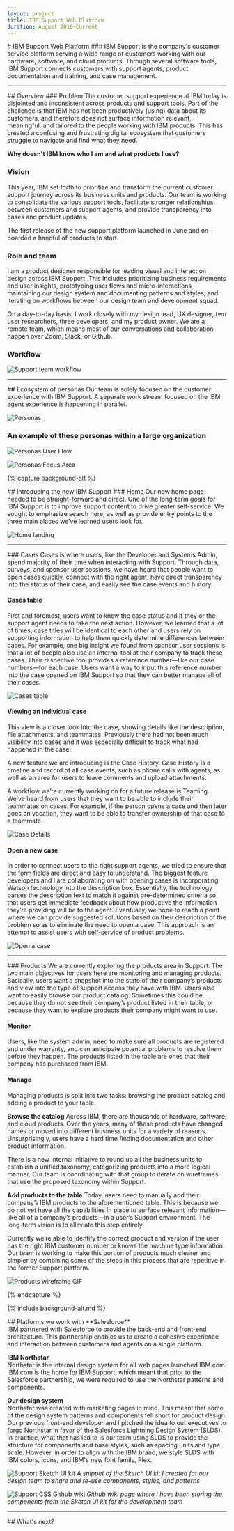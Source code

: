 ```yaml
---
layout: project
title: IBM Support Web Platform
duration: August 2016—Current
---
```

<div class="o-wrap" markdown="1">
# IBM Support Web Platform
### IBM Support is the company's customer service platform serving a wide range of customers working with our hardware, software, and cloud products. Through several software tools, IBM Support connects customers with support agents, product documentation and training, and case management.
<hr>
## Overview
### Problem
The customer support experience at IBM today is disjointed and inconsistent across products and support tools. Part of the challenge is that IBM has not been productively (using) data about its customers, and therefore does not surface information relevant, meaningful, and tailored to the people working with IBM products. This has created a confusing and frustrating digital ecosystem that customers struggle to navigate and find what they need.

**Why doesn't IBM know who I am and what products I use?**

### Vision
This year, IBM set forth to prioritize and transform the current customer support journey across its business units and products. Our team is working to consolidate the various support tools, facilitate stronger relationships between customers and support agents, and provide transparency into cases and product updates.

The first release of the new support platform launched in June and on-boarded a handful of products to start.

### Role and team
I am a product designer responsible for leading visual and interaction design across IBM Support. This includes prioritizing business requirements and user insights, prototyping user flows and micro-interactions, maintaining our design system and documenting patterns and styles, and iterating on workflows between our design team and development squad.

On a day-to-day basis, I work closely with my design lead, UX designer, two user researchers, three developers, and my product owner. We are a remote team, which means most of our conversations and collaboration happen over Zoom, Slack, or Github.

### Workflow
![Support team workflow](../../images/support-team-workflow.png)

<hr>
## Ecosystem of personas
Our team is solely focused on the customer experience with IBM Support. A separate work stream focused on the IBM agent experience is happening in parallel.

![Personas](../../images/personas.png)

### An example of these personas within a large organization
![Personas User Flow](../../images/personas-user-flow.png)

![Personas Focus Area](../../images/personas-focus-area.gif)
</div>

{% capture background-alt %}

<div class="o-wrap" markdown="1">
## Introducing the new IBM Support
### Home
Our new home page needed to be straight-forward and direct. One of the long-term goals for IBM Support is to improve support content to drive greater self-service. We sought to emphasize search here, as well as provide entry points to the three main places we’ve learned users look for.

![Home landing](../../images/home-expanded.png)
<hr>
### Cases
Cases is where users, like the Developer and Systems Admin, spend majority of their time when interacting with Support. Through data, surveys, and sponsor user sessions, we have heard that people want to open cases quickly, connect with the right agent, have direct transparency into the status of their case, and easily see the case events and history.

#### Cases table
First and foremost, users want to know the case status and if they or the support agent needs to take the next action. However, we learned that a lot of times, case titles will be identical to each other and users rely on supporting information to help them quickly determine differences between cases. For example, one big insight we found from sponsor user sessions is that a lot of people also use an internal tool at their company to track these cases. Their respective tool provides a reference number—like our case numbers—for each case. Users want a way to input this reference number into the case opened on IBM Support so that they can better manage all of their cases.

![Cases table](../../images/cases-table.gif)

#### Viewing an individual case
This view is a closer look into the case, showing details like the description, file attachments, and teammates. Previously there had not been much visibility into cases and it was especially difficult to track what had happened in the case.

A new feature we are introducing is the Case History. Case History is a timeline and record of all case events, such as phone calls with agents, as well as an area for users to leave comments and upload attachments.

A workflow we’re currently working on for a future release is Teaming. We’ve heard from users that they want to be able to include their teammates on cases. For example, if the person opens a case and then later goes on vacation, they want to be able to transfer ownership of that case to a teammate.

![Case Details](../../images/cases-case-details.png)

#### Open a new case
In order to connect users to the right support agents, we tried to ensure that the form fields are direct and easy to understand. The biggest feature developers and I are collaborating on with opening cases is incorporating Watson technology into the description box. Essentially, the technology parses the description text to match it against pre-determined criteria so that users get immediate feedback about how productive the information they’re providing will be to the agent. Eventually, we hope to reach a point where we can provide suggested solutions based on their description of the problem so as to eliminate the need to open a case. This approach is an attempt to assist users with self-service of product problems.

![Open a case](../../images/cases-open-blank.png)
<hr>
### Products
We are currently exploring the products area in Support. The two main objectives for users here are monitoring and managing products. Basically, users want a snapshot into the state of their company’s products and view into the type of support access they have with IBM. Users also want to easily browse our product catalog. Sometimes this could be because they do not see their company’s product listed in their table, or because they want to explore products their company might want to use.

#### Monitor
Users, like the system admin, need to make sure all products are registered and under warranty, and can anticipate potential problems to resolve them before they happen. The products listed in the table are ones that their company has purchased from IBM.

#### Manage
Managing products is split into two tasks: browsing the product catalog and adding a product to your table.

**Browse the catalog**
Across IBM, there are thousands of hardware, software, and cloud products. Over the years, many of these products have changed names or moved into different business units for a variety of reasons. Unsurprisingly, users have a hard time finding documentation and other product information.

There is a new internal initiative to round up all the business units to establish a unified taxonomy, categorizing products into a more logical manner. Our team is coordinating with that group to iterate on wireframes that use the proposed taxonomy within Support.

**Add products to the table**
Today, users need to manually add their company’s IBM products to the aforementioned table. This is because we do not yet have all the capabilities in place to surface relevant information—like all of a company’s products—in a user’s Support environment. The long-term vision is to alleviate this step entirely.

Currently we’re able to identify the correct product and version if the user has the right IBM customer number or knows the machine type information. Our team is working to make this portion of products much clearer and simpler by combining some of the steps in this process that are repetitive in the former Support platform.

![Products wireframe GIF](../../images/support-products.gif)
</div>

{% endcapture %}

{% include background-alt.md %}

<div class="o-wrap" markdown="1">
## Platforms we work with
**Salesforce**
<br>
IBM partnered with Salesforce to provide the back-end and front-end architecture. This partnership enables us to create a cohesive experience and interaction between customers and agents on a single platform.

**IBM Northstar**
<br>
Northstar is the internal design system for all web pages launched IBM.com. IBM.com is the home for IBM Support, which meant that prior to the Salesforce partnership, we were required to use the Northstar patterns and components.

**Our design system**
<br>
Northstar was created with marketing pages in mind. This meant that some of the design system patterns and components fell short for product design. Our previous front-end developer and I pitched the idea to our executives to forgo Northstar in favor of the Salesforce Lightning Design System (SLDS). In practice, what that has led to is our team using SLDS to provide the structure for components and base styles, such as spacing units and type scale. However, in order to align with the IBM brand, we style SLDS with IBM colors, icons, and IBM's new font family, Plex.

![Support Sketch UI kit](../../images/support-sketch-kit.png)
*A snippet of the Sketch UI kit I created for our design team to share and re-use components, styles, and patterns*

![Support CSS Github wiki](../../images/support-css-wiki.gif)
*Github wiki page where I have been storing the components from the Sketch UI kit for the development team*
<hr>
## What's next?
</div>
